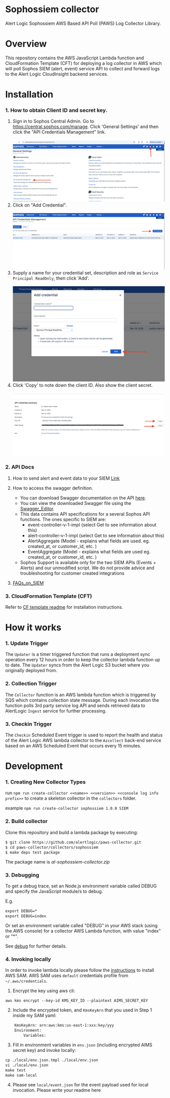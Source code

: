 # Sophossiem collector
Alert Logic Sophossiem AWS Based API Poll (PAWS) Log Collector Library.

# Overview
This repository contains the AWS JavaScript Lambda function and CloudFormation 
Template (CFT) for deploying a log collector in AWS which will poll Sophos SIEM (alert, event)  service API to collect and 
forward logs to the Alert Logic CloudInsight backend services.

# Installation

### 1. How to obtain Client ID and secret key.

1. Sign in to Sophos Central Admin. Go to https://central.sophos.com/manage. Click 'General Settings' and then click the "API Credentials Management" link. <br /><br />
![ScreenShot](./docs/sophossiem_img1.png)<br />
2. Click on "Add Credential".<br /><br />
![ScreenShot](./docs/sophossiem_img2.png)<br />
3. Supply a name for your credential set, description and role as `Service Principal ReadOnly`, then click 'Add'.<br /><br />
![ScreenShot](./docs/sophossiem_img3.png)<br />
4. Click 'Copy' to note down the client ID. Also show the client secret.<br /><br />
![ScreenShot](./docs/sophossiem_img4.png)<br />

### 2. API Docs

1. How to send alert and event data to your SIEM [Link](https://support.sophos.com/support/s/article/KB-000036372?language=en_US)

2. How to access the swagger definition. 
    - You can download Swagger documentation on the API [here](https://central-public-prod-api.s3.amazonaws.com/swagger-api-specification-us-west-2).
    - You can view the downloaded Swagger file using the [Swagger_Editor](https://editor.swagger.io/#/).
    - This data contains API specifications for a several Sophos API functions. The ones specific to SIEM are:
        - event-controller-v-1-impl (select Get to see information about this)
        - alert-controller-v-1-impl (select Get to see information about this)
        - AlertAggregate (Model - explains what fields are used. eg. created_at, or customer_id, etc. )
        - EventAggregate (Model - explains what fields are used eg. created_at, or customer_id, etc. )
    - Sophos Support is available only for the two SIEM APIs (Events + Alerts) and our unmodified script. We do not provide advice and troubleshooting for customer created integrations

3. [FAQs_on_SIEM](https://support.sophos.com/support/s/article/KB-000036413?language=en_US)

### 3. CloudFormation Template (CFT)

Refer to [CF template readme](./cfn/README-SOPHOSSIEM.md) for installation instructions.

# How it works

### 1. Update Trigger

The `Updater` is a timer triggered function that runs a deployment sync operation 
every 12 hours in order to keep the collector lambda function up to date.
The `Updater` syncs from the Alert Logic S3 bucket where you originally deployed from.

### 2. Collection Trigger

The `Collector` function is an AWS lambda function which is triggered by SQS which contains collection state message.
During each invocation the function polls 3rd party service log API and sends retrieved data to 
AlertLogic `Ingest` service for further processing.

### 3. Checkin Trigger

The `Checkin` Scheduled Event trigger is used to report the health and status of 
the Alert Logic AWS lambda collector to the `Azcollect` back-end service based on 
an AWS Scheduled Event that occurs every 15 minutes.


# Development

### 1. Creating New Collector Types
run `npm run create-collector <<name>> <<version>> <<console log info prefix>>` to create a skeleton collector in the `collectors` folder.

example `npm run create-collector sophossiem 1.0.0 SIEM`

### 2. Build collector
Clone this repository and build a lambda package by executing:
```
$ git clone https://github.com/alertlogic/paws-collector.git
$ cd paws-collector/collectors/sophossiem
$ make deps test package
```

The package name is *al-sophossiem-collector.zip*

### 3. Debugging

To get a debug trace, set an Node.js environment variable called DEBUG and
specify the JavaScript module/s to debug.

E.g.

```
export DEBUG=*
export DEBUG=index
```

Or set an environment variable called "DEBUG" in your AWS stack (using the AWS 
console) for a collector AWS Lambda function, with value "index" or "\*".

See [debug](https://www.npmjs.com/package/debug) for further details.

### 4. Invoking locally

In order to invoke lambda locally please follow the [instructions](https://docs.aws.amazon.com/lambda/latest/dg/sam-cli-requirements.html) to install AWS SAM.
AWS SAM uses `default` credentials profile from `~/.aws/credentials`.

  1. Encrypt the key using aws cli:
```
aws kms encrypt --key-id KMS_KEY_ID --plaintext AIMS_SECRET_KEY
```
  2. Include the encrypted token, and `KmsKeyArn` that you used in Step 1 inside my SAM yaml:
```
    KmsKeyArn: arn:aws:kms:us-east-1:xxx:key/yyy
    Environment:
        Variables:
```
  3. Fill in environment variables in `env.json` (including encrypted AIMS secret key) and invoke locally:

```
cp ./local/env.json.tmpl ./local/env.json
vi ./local/env.json
make test
make sam-local
```
  4. Please see `local/event.json` for the event payload used for local invocation.
Please write your readme here


